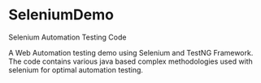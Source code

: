# SeleniumDemo
Selenium Automation Testing Code

A Web Automation testing demo using Selenium and TestNG Framework.
The code contains various java based complex methodologies used with selenium for optimal automation testing.

